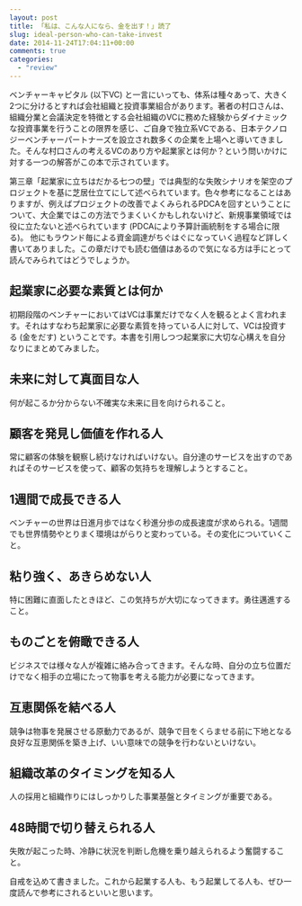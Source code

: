 ```yaml
---
layout: post
title: 「私は、こんな人になら、金を出す！」読了
slug: ideal-person-who-can-take-invest
date: 2014-11-24T17:04:11+00:00
comments: true
categories:
  - "review"
---
```


ベンチャーキャピタル (以下VC) と一言にいっても、体系は種々あって、大きく2つに分けるとすれば会社組織と投資事業組合があります。著者の村口さんは、組織分業と会議決定を特徴とする会社組織のVCに務めた経験からダイナミックな投資事業を行うことの限界を感じ、ご自身で独立系VCである、日本テクノロジーベンチャーパートナーズを設立され数多くの企業を上場へと導いてきました。そんな村口さんの考えるVCのあり方や起業家とは何か？という問いかけに対する一つの解答がこの本で示されています。

第三章「起業家に立ちはだかる七つの壁」では典型的な失敗シナリオを架空のプロジェクトを基に芝居仕立てにして述べられています。色々参考になることはありますが、例えばプロジェクトの改善でよくみられるPDCAを回すということについて、大企業ではこの方法でうまくいくかもしれないけど、新規事業領域では役に立たないと述べられています (PDCAにより予算計画統制をする場合に限る)。
他にもラウンド毎による資金調達がちぐはぐになっていく過程など詳しく書いてありました。この章だけでも読む価値はあるので気になる方は手にとって読んでみられてはどうでしょうか。

## 起業家に必要な素質とは何か
初期段階のベンチャーにおいてはVCは事業だけでなく人を観るとよく言われます。それはすなわち起業家に必要な素質を持っている人に対して、VCは投資する (金をだす) ということです。本書を引用しつつ起業家に大切な心構えを自分なりにまとめてみました。

## 未来に対して真面目な人
何が起こるか分からない不確実な未来に目を向けられること。

## 顧客を発見し価値を作れる人
常に顧客の体験を観察し続けなければいけない。自分達のサービスを出すのであればそのサービスを使って、顧客の気持ちを理解しようとすること。

## 1週間で成長できる人
ベンチャーの世界は日進月歩ではなく秒進分歩の成長速度が求められる。1週間でも世界情勢やとりまく環境はがらりと変わっている。その変化についていくこと。

## 粘り強く、あきらめない人
特に困難に直面したときほど、この気持ちが大切になってきます。勇往邁進すること。

## ものごとを俯瞰できる人
ビジネスでは様々な人が複雑に絡み合ってきます。そんな時、自分の立ち位置だけでなく相手の立場にたって物事を考える能力が必要になってきます。

## 互恵関係を結べる人
競争は物事を発展させる原動力であるが、競争で目をくらませる前に下地となる良好な互恵関係を築き上げ、いい意味での競争を行わないといけない。

## 組織改革のタイミングを知る人
人の採用と組織作りにはしっかりした事業基盤とタイミングが重要である。

## 48時間で切り替えられる人
失敗が起こった時、冷静に状況を判断し危機を乗り越えられるよう奮闘すること。

自戒を込めて書きました。これから起業する人も、もう起業してる人も、ぜひ一度読んで参考にされるといいと思います。
